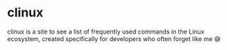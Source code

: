 # clinux
clinux is a site to see a list of frequently used commands in the Linux ecosystem, created specifically for developers who often forget like me 😅
